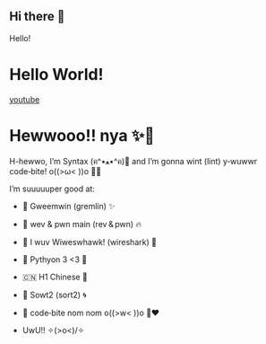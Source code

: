 ## Hi there 👋


<html>
<head>Hello!</head>
<h1> Hello World! </h1>
<a href = "https://www.youtube.com/watch?v=dQw4w9WgXcQ">youtube</a>
</html>

# Hewwooo!! nya ✨🐾

H-hewwo, I’m Syntax (ฅ^•ﻌ•^ฅ)💖
and I’m gonna wint (lint) y‑wuwwr code‑bite! o((>ω< ))o 🎀✨

I’m suuuuuper good at:

- 🐉 Gweemwin (gremlin) ✨

- 🔧 wev & pwn main (rev & pwn) 🔥

- 🦈 I wuv Wiweswhawk! (wireshark) 🌊

- 🐍 Pythyon 3 <3 🍰

- 🇨🇳 H1 Chinese 🌸

- 🔄 Sowt2 (sort2) 🌀

- 🍪 code‑bite nom nom o((>w< ))o 🍪❤️

- UwU!! ✧(>o<)/✧
